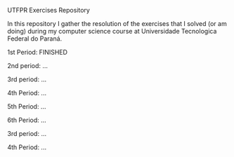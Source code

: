 UTFPR Exercises Repository

In this repository I gather the resolution of the exercises that I solved (or am doing) during my computer science course at Universidade Tecnologica Federal do Paraná.

1st Period: FINISHED

2nd period: ...

3rd period: ...

4th Period: ...

5th Period: ...

6th Period: ...

3rd period: ...

4th Period: ... 

